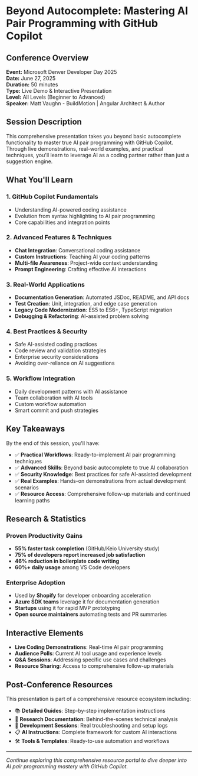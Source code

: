 # Beyond Autocomplete: Mastering AI Pair Programming with GitHub Copilot

## Conference Overview

**Event:** Microsoft Denver Developer Day 2025  
**Date:** June 27, 2025  
**Duration:** 50 minutes  
**Type:** Live Demo & Interactive Presentation  
**Level:** All Levels (Beginner to Advanced)  
**Speaker:** Matt Vaughn - BuildMotion | Angular Architect & Author

## Session Description

This comprehensive presentation takes you beyond basic autocomplete functionality to master true AI pair programming with GitHub Copilot. Through live demonstrations, real-world examples, and practical techniques, you'll learn to leverage AI as a coding partner rather than just a suggestion engine.

## What You'll Learn

### 1. GitHub Copilot Fundamentals

- Understanding AI-powered coding assistance
- Evolution from syntax highlighting to AI pair programming
- Core capabilities and integration points

### 2. Advanced Features & Techniques

- **Chat Integration**: Conversational coding assistance
- **Custom Instructions**: Teaching AI your coding patterns
- **Multi-file Awareness**: Project-wide context understanding
- **Prompt Engineering**: Crafting effective AI interactions

### 3. Real-World Applications

- **Documentation Generation**: Automated JSDoc, README, and API docs
- **Test Creation**: Unit, integration, and edge case generation
- **Legacy Code Modernization**: ES5 to ES6+, TypeScript migration
- **Debugging & Refactoring**: AI-assisted problem solving

### 4. Best Practices & Security

- Safe AI-assisted coding practices
- Code review and validation strategies
- Enterprise security considerations
- Avoiding over-reliance on AI suggestions

### 5. Workflow Integration

- Daily development patterns with AI assistance
- Team collaboration with AI tools
- Custom workflow automation
- Smart commit and push strategies

## Key Takeaways

By the end of this session, you'll have:

- ✅ **Practical Workflows**: Ready-to-implement AI pair programming techniques
- ✅ **Advanced Skills**: Beyond basic autocomplete to true AI collaboration
- ✅ **Security Knowledge**: Best practices for safe AI-assisted development
- ✅ **Real Examples**: Hands-on demonstrations from actual development scenarios
- ✅ **Resource Access**: Comprehensive follow-up materials and continued learning paths

## Research & Statistics

### Proven Productivity Gains

- **55% faster task completion** (GitHub/Keio University study)
- **75% of developers report increased job satisfaction**
- **46% reduction in boilerplate code writing**
- **60%+ daily usage** among VS Code developers

### Enterprise Adoption

- Used by **Shopify** for developer onboarding acceleration
- **Azure SDK teams** leverage it for documentation generation
- **Startups** using it for rapid MVP prototyping
- **Open source maintainers** automating tests and PR summaries

## Interactive Elements

- **Live Coding Demonstrations**: Real-time AI pair programming
- **Audience Polls**: Current AI tool usage and experience levels  
- **Q&A Sessions**: Addressing specific use cases and challenges
- **Resource Sharing**: Access to comprehensive follow-up materials

## Post-Conference Resources

This presentation is part of a comprehensive resource ecosystem including:

- 📚 **Detailed Guides**: Step-by-step implementation instructions
- 🔬 **Research Documentation**: Behind-the-scenes technical analysis
- 💬 **Development Sessions**: Real troubleshooting and setup logs
- 📋 **AI Instructions**: Complete framework for custom AI interactions
- 🛠️ **Tools & Templates**: Ready-to-use automation and workflows

---

*Continue exploring this comprehensive resource portal to dive deeper into AI pair programming mastery with GitHub Copilot.*
